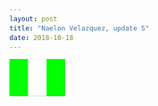 ```yaml
---
layout: post
title: "Naelon Velazquez, update 5"
date: 2018-10-18
---
```

![my flag](images/FLAG.png)
